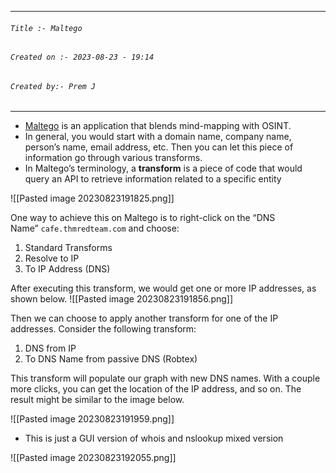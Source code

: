 
***
###### `Title :- Maltego`
###### `Created on :- 2023-08-23 - 19:14`
###### `Created by:- Prem J`
***

- [Maltego](https://www.maltego.com/) is an application that blends mind-mapping with OSINT.
- In general, you would start with a domain name, company name, person’s name, email address, etc. Then you can let this piece of information go through various transforms.
- In Maltego’s terminology, a **transform** is a piece of code that would query an API to retrieve information related to a specific entity

![[Pasted image 20230823191825.png]]

One way to achieve this on Maltego is to right-click on the “DNS Name” `cafe.thmredteam.com` and choose:

1. Standard Transforms
2. Resolve to IP
3. To IP Address (DNS)

After executing this transform, we would get one or more IP addresses, as shown below.
![[Pasted image 20230823191856.png]]

Then we can choose to apply another transform for one of the IP addresses. Consider the following transform:

1. DNS from IP
2. To DNS Name from passive DNS (Robtex)

This transform will populate our graph with new DNS names. With a couple more clicks, you can get the location of the IP address, and so on. The result might be similar to the image below.

![[Pasted image 20230823191959.png]]

- This is just a GUI version of whois and nslookup mixed version

![[Pasted image 20230823192055.png]]
